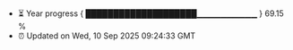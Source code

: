 - ⏳ Year progress { ████████████████████▁▁▁▁▁▁▁▁▁▁ } 69.15 %
- ⏰ Updated on Wed, 10 Sep 2025 09:24:33 GMT

